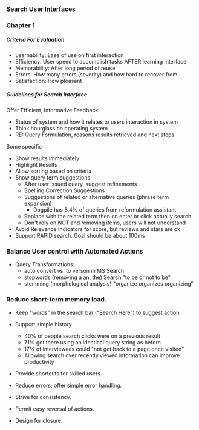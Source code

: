 ### [Search User Interfaces](https://searchuserinterfaces.com/book/sui_ch1_design.html)

### Chapter 1

##### Criteria For Evaluation
- Learnability: Ease of use on first interaction
- Efficiency: User speed to accomplish tasks AFTER learning interface
- Memorability: After long period of reuse
- Errors: How many errors (severity) and how hard to recover from
- Satisfaction: How pleasant

##### Guidelines for Search Interface
Offer Efficient, Informative Feedback.
- Status of system and how it relates to users interaction in system
- Think hourglass on operating system
- RE: Query Formulation, reasons results retrieved and next steps

Some specific
- Show results immediately 
- Highlight Results
- Allow sorting based on criteria
- Show query term suggestions
  - After user issued query, suggest refinements
  - Spelling Correction Suggestions
  - Suggestions of related or alternative queries (phrase term expansion)
    - Dogpile has 8.4% of queries from reformulation assistant
  - Replace with the related term then on enter or click actually search  
  - Don't rely on NOT and removing items, users will not understand
- Avoid Relevance Indicators for score, but reviews and stars are ok
- Support RAPID search.  Goal should be about 100ms


### Balance User control with Automated Actions
- Query Transformations: 
  - auto convert vs. to verson in MS Search
  - stopwords (removing a an, the) Search "to be or not to be"
  - stemming (morphological analysis) "organize organizes organizing"
  
  
### Reduce short-term memory load.
- Keep "words" in the search bar ("Search Here") to suggest action
- Support simple history
  - 40% of people search clicks were on a previous result
  - 71% got there using an identical query string as before
  - 17% of interviewees could "not get back to a page once visited"
  - Allowing search over recently viewed information can improve productivity
  


- Provide shortcuts for skilled users.
- Reduce errors; offer simple error handling.
- Strive for consistency.
- Permit easy reversal of actions.
- Design for closure.